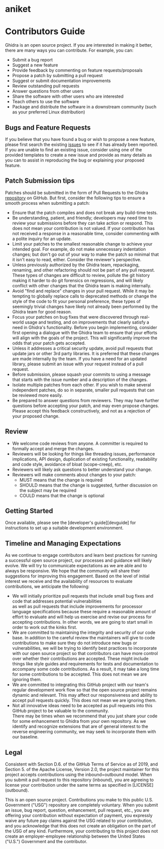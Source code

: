 # aniket
# Contributors Guide

Ghidra is an open source project. If you are interested in making it better,
there are many ways you can contribute. For example, you can:

- Submit a bug report
- Suggest a new feature
- Provide feedback by commenting on feature requests/proposals
- Propose a patch by submitting a pull request
- Suggest or submit documentation improvements
- Review outstanding pull requests
- Answer questions from other users
- Share the software with other users who are interested
- Teach others to use the software
- Package and distribute the software in a downstream community (such as your
  preferred Linux distribution)

## Bugs and Feature Requests

If you believe that you have found a bug or wish to propose a new feature,
please first search the existing [issues] to see if it has already been
reported. If you are unable to find an existing issue, consider using one of
the provided templates to create a new issue and provide as many details as you
can to assist in reproducing the bug or explaining your proposed feature.

## Patch Submission tips

Patches should be submitted in the form of Pull Requests to the Ghidra
[repository] on GitHub. But first, consider the following tips to ensure a
smooth process when submitting a patch:

- Ensure that the patch compiles and does not break any build-time tests.
- Be understanding, patient, and friendly; developers may need time to review
  your submissions before they can take action or respond. This does not mean
  your contribution is not valued. If your contribution has not received a
  response in a reasonable time, consider commenting with a polite inquiry for
  an update.
- Limit your patches to the smallest reasonable change to achieve your intended
  goal. For example, do not make unnecessary indentation changes; but don't go
  out of your way to make the patch so minimal that it isn't easy to read,
  either. Consider the reviewer's perspective.
- Unless previously authorized by the Ghidra team, repackaging, renaming, and 
  other refactoring should not be part of any pull request. These types of 
  changes are difficult to review, pollute the git history making it harder 
  to do git forensics on regressions, and will likely conflict with other 
  changes that the Ghidra team is making internally.
- Avoid "find and replace" changes in your pull request.  While it may be 
  tempting to globally replace calls to deprecated methods or change the style
  of the code to fit your personal preference, these types of seemingly trivial
  changes have likely not already been performed by the Ghidra team for good 
  reason.
- Focus your patches on bug fixes that were discovered through real-world
  usage and testing, and on improvements that clearly satisfy a need in 
  Ghidra's functionality.  Before you begin implementing, consider first
  opening a dialogue with the Ghidra team to ensure that your efforts will 
  align with the goals of the project.  This will significantly improve the odds
  that your patch gets accepted.
- Unless it addresses a critical security update, avoid pull requests that update 
  jars or other 3rd party libraries.  It is preferred that these changes are made
  internally by the team.  If you have a need for an updated library, please
  submit an issue with your request instead of a pull request.
- Before submission, please squash your commits to using a message that starts
  with the issue number and a description of the changes.
- Isolate multiple patches from each other. If you wish to make several
  independent patches, do so in separate, smaller pull requests that can be
  reviewed more easily.
- Be prepared to answer questions from reviewers. They may have further
  questions before accepting your patch, and may even propose changes. Please
  accept this feedback constructively, and not as a rejection of your proposed
  change.

## Review

- We welcome code reviews from anyone. A committer is required to formally
  accept and merge the changes.
- Reviewers will be looking for things like threading issues, performance
  implications, API design, duplication of existing functionality, readability
  and code style, avoidance of bloat (scope-creep), etc.
- Reviewers will likely ask questions to better understand your change.
- Reviewers will make comments about changes to your patch:
    - MUST means that the change is required
    - SHOULD means that the change is suggested, further discussion on the
      subject may be required
    - COULD means that the change is optional

## Getting Started

Once available, please see the [developer's guide][devguide] for instructions to set up a suitable development environment.

## Timeline and Managing Expectations

As we continue to engage contributors and learn best practices for running a successful open source project, our processes 
and guidance will likely evolve. We will try to communicate expectations as we are able and to always be responsive. We 
hope that the community will share their suggestions for improving this engagement.  Based on the level of initial interest 
we receive and the availability of resources to evaluate contributions, we anticipate the following:

- We will initially prioritize pull requests that include small bug fixes and code that addresses potential vulnerabilities   
  as well as pull requests that include improvements for processor language specifications because these require a 
  reasonable amount of effort to evaluate and will help us exercise and revise our process for accepting contributions.  In 
  other words, we are going to start small in order to work out the kinks first.
- We are committed to maintaining the integrity and security of our code base.  In addition to the careful review the 
  maintainers will give to code contributions to make sure they do not introduce new bugs or vulnerabilities, we will be 
  trying to identify best practices to incorporate with our open source project so that contributors can have more control 
  over whether their contributions are accepted. These might include things like style guides and requirements for tests and 
  documentation to accompany some code contributions.  As a result, it may take a long time for some contributions to be 
  accepted.  This does not mean we are ignoring them.
- We are committed to integrating this GitHub project with our team's regular development work flow so that the open source 
  project remains dynamic and relevant.  This may  affect our responsiveness and ability to accept pull requests 
  quickly.  This does not mean we are ignoring them.
- Not all innovative ideas need to be accepted as pull requests into this GitHub project to be valuable to the community.        
  There may be times when we recommend that you just share your code for some enhancement to Ghidra from your own 
  repository. As we identify and recognize extensions that are of general interest to the reverse engineering community, we 
  may seek to incorporate them with our baseline.

## Legal

Consistent with Section D.6. of the GitHub Terms of Service as of 2019, and Section 5. of the Apache License, Version 2.0, the project maintainer for this project accepts contributions using the inbound=outbound model.
When you submit a pull request to this repository (inbound), you are agreeing to license your contribution under the same terms as specified in [LICENSE] (outbound).

This is an open source project.
Contributions you make to this public U.S. Government ("USG") repository are completely voluntary.
When you submit an issue, bug report, question, enhancement, pull request, etc., you are offering your contribution without expectation of payment, you expressly waive any future pay claims against the USG related to your contribution, and you acknowledge that this does not create an obligation on the part of the USG of any kind.
Furthermore, your contributing to this project does not create an employer-employee relationship between the United States ("U.S.") Government and the contributor.

[issues]: https://github.com/aniketkumar588/issues
[repository]: https://github.com/aniketkumar588
